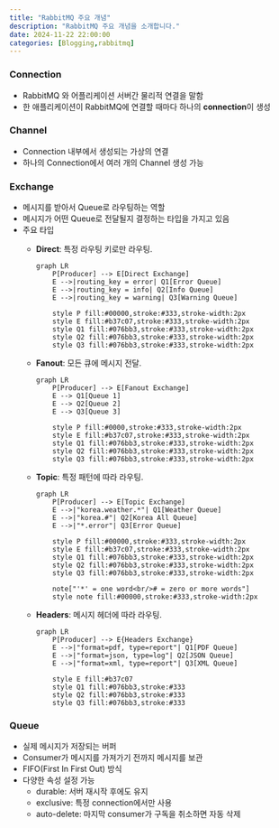 ```yaml
---
title: "RabbitMQ 주요 개념"
description: "RabbitMQ 주요 개념을 소개합니다."
date: 2024-11-22 22:00:00
categories: [Blogging,rabbitmq]
---
```



### Connection

- RabbitMQ 와 어플리케이션 서버간 물리적 연결을 말함
- 한 애플리케이션이 RabbitMQ에 연결할 때마다 하나의 **connection**이 생성

### Channel

- Connection 내부에서 생성되는 가상의 연결
- 하나의 Connection에서 여러 개의 Channel 생성 가능

### Exchange

- 메시지를 받아서 Queue로 라우팅하는 역할
- 메시지가 어떤 Queue로 전달될지 결정하는 타입을 가지고 있음
- 주요 타입
    - **Direct**: 특정 라우팅 키로만 라우팅.
        
        ```mermaid
        graph LR
            P[Producer] --> E[Direct Exchange]
            E -->|routing_key = error| Q1[Error Queue]
            E -->|routing_key = info| Q2[Info Queue]
            E -->|routing_key = warning| Q3[Warning Queue]
            
            style P fill:#00000,stroke:#333,stroke-width:2px
            style E fill:#b37c07,stroke:#333,stroke-width:2px
            style Q1 fill:#076bb3,stroke:#333,stroke-width:2px
            style Q2 fill:#076bb3,stroke:#333,stroke-width:2px
            style Q3 fill:#076bb3,stroke:#333,stroke-width:2px
        ```
        
    - **Fanout**: 모든 큐에 메시지 전달.
        
        ```mermaid
        graph LR
            P[Producer] --> E[Fanout Exchange]
            E --> Q1[Queue 1]
            E --> Q2[Queue 2]
            E --> Q3[Queue 3]
            
            style P fill:#0000,stroke:#333,stroke-width:2px
            style E fill:#b37c07,stroke:#333,stroke-width:2px
            style Q1 fill:#076bb3,stroke:#333,stroke-width:2px
            style Q2 fill:#076bb3,stroke:#333,stroke-width:2px
            style Q3 fill:#076bb3,stroke:#333,stroke-width:2px
        ```
        
    - **Topic**: 특정 패턴에 따라 라우팅.
        
        ```mermaid
        graph LR
            P[Producer] --> E[Topic Exchange]
            E -->|"korea.weather.*"| Q1[Weather Queue]
            E -->|"korea.#"| Q2[Korea All Queue]
            E -->|"*.error"| Q3[Error Queue]
            
            style P fill:#00000,stroke:#333,stroke-width:2px
            style E fill:#b37c07,stroke:#333,stroke-width:2px
            style Q1 fill:#076bb3,stroke:#333,stroke-width:2px
            style Q2 fill:#076bb3,stroke:#333,stroke-width:2px
            style Q3 fill:#076bb3,stroke:#333,stroke-width:2px
            
            note["'*' = one word<br/># = zero or more words"]
            style note fill:#00000,stroke:#333,stroke-width:2px
        ```
        
    - **Headers**: 메시지 헤더에 따라 라우팅.
        
        ```mermaid
        graph LR
            P[Producer] --> E{Headers Exchange}
            E -->|"format=pdf, type=report"| Q1[PDF Queue]
            E -->|"format=json, type=log"| Q2[JSON Queue]
            E -->|"format=xml, type=report"| Q3[XML Queue]
            
            style E fill:#b37c07
            style Q1 fill:#076bb3,stroke:#333
            style Q2 fill:#076bb3,stroke:#333
            style Q3 fill:#076bb3,stroke:#333
        ```
        

### Queue

- 실제 메시지가 저장되는 버퍼
- Consumer가 메시지를 가져가기 전까지 메시지를 보관
- FIFO(First In First Out) 방식
- 다양한 속성 설정 가능
    - durable: 서버 재시작 후에도 유지
    - exclusive: 특정 connection에서만 사용
    - auto-delete: 마지막 consumer가 구독을 취소하면 자동 삭제
